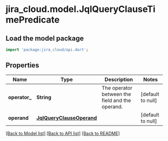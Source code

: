 # jira_cloud.model.JqlQueryClauseTimePredicate

## Load the model package
```dart
import 'package:jira_cloud/api.dart';
```

## Properties
Name | Type | Description | Notes
------------ | ------------- | ------------- | -------------
**operator_** | **String** | The operator between the field and the operand. | [default to null]
**operand** | [**JqlQueryClauseOperand**](JqlQueryClauseOperand.md) |  | [default to null]

[[Back to Model list]](../README.md#documentation-for-models) [[Back to API list]](../README.md#documentation-for-api-endpoints) [[Back to README]](../README.md)


